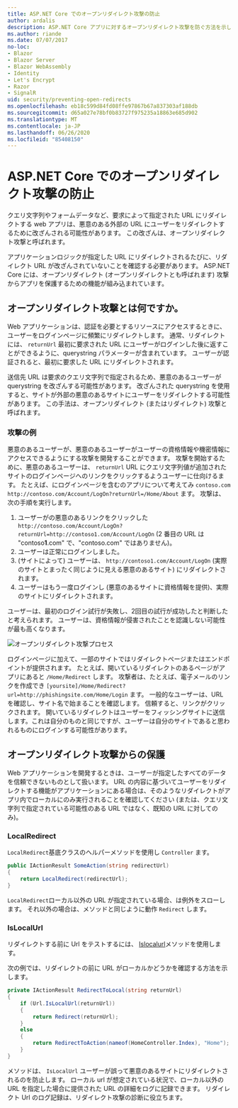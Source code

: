 ```yaml
---
title: ASP.NET Core でのオープンリダイレクト攻撃の防止
author: ardalis
description: ASP.NET Core アプリに対するオープンリダイレクト攻撃を防ぐ方法を示します。
ms.author: riande
ms.date: 07/07/2017
no-loc:
- Blazor
- Blazor Server
- Blazor WebAssembly
- Identity
- Let's Encrypt
- Razor
- SignalR
uid: security/preventing-open-redirects
ms.openlocfilehash: eb18c599d84fd08ffe97867b67a837303af188db
ms.sourcegitcommit: d65a027e78bf0b83727f975235a18863e685d902
ms.translationtype: MT
ms.contentlocale: ja-JP
ms.lasthandoff: 06/26/2020
ms.locfileid: "85408150"
---
```

# <a name="prevent-open-redirect-attacks-in-aspnet-core"></a>ASP.NET Core でのオープンリダイレクト攻撃の防止

クエリ文字列やフォームデータなど、要求によって指定された URL にリダイレクトする web アプリは、悪意のある外部の URL にユーザーをリダイレクトするために改ざんされる可能性があります。 この改ざんは、オープンリダイレクト攻撃と呼ばれます。

アプリケーションロジックが指定した URL にリダイレクトされるたびに、リダイレクト URL が改ざんされていないことを確認する必要があります。 ASP.NET Core には、オープンリダイレクト (オープンリダイレクトとも呼ばれます) 攻撃からアプリを保護するための機能が組み込まれています。

## <a name="what-is-an-open-redirect-attack"></a>オープンリダイレクト攻撃とは何ですか。

Web アプリケーションは、認証を必要とするリソースにアクセスするときに、ユーザーをログインページに頻繁にリダイレクトします。 通常、リダイレクトには、 `returnUrl` 最初に要求された URL にユーザーがログインした後に返すことができるように、querystring パラメーターが含まれています。 ユーザーが認証されると、最初に要求した URL にリダイレクトされます。

送信先 URL は要求のクエリ文字列で指定されるため、悪意のあるユーザーが querystring を改ざんする可能性があります。 改ざんされた querystring を使用すると、サイトが外部の悪意のあるサイトにユーザーをリダイレクトする可能性があります。 この手法は、オープンリダイレクト (またはリダイレクト) 攻撃と呼ばれます。

### <a name="an-example-attack"></a>攻撃の例

悪意のあるユーザーが、悪意のあるユーザーがユーザーの資格情報や機密情報にアクセスできるようにする攻撃を開発することができます。 攻撃を開始するために、悪意のあるユーザーは、 `returnUrl` URL にクエリ文字列値が追加されたサイトのログインページへのリンクをクリックするようユーザーに仕向けるます。 たとえば、にログインページを含むのアプリについて考えてみ `contoso.com` `http://contoso.com/Account/LogOn?returnUrl=/Home/About` ます。 攻撃は、次の手順を実行します。

1. ユーザーがの悪意のあるリンクをクリックした `http://contoso.com/Account/LogOn?returnUrl=http://contoso1.com/Account/LogOn` (2 番目の URL は "contoso**1**.com" で、"contoso.com" ではありません)。
2. ユーザーは正常にログインしました。
3. (サイトによって) ユーザーは、 `http://contoso1.com/Account/LogOn` (実際のサイトとまったく同じように見える悪意のあるサイト) にリダイレクトされます。
4. ユーザーはもう一度ログインし (悪意のあるサイトに資格情報を提供)、実際のサイトにリダイレクトされます。

ユーザーは、最初のログイン試行が失敗し、2回目の試行が成功したと判断したと考えられます。 ユーザーは、資格情報が侵害されたことを認識しない可能性が最も高くなります。

![オープンリダイレクト攻撃プロセス](preventing-open-redirects/_static/open-redirection-attack-process.png)

ログインページに加えて、一部のサイトではリダイレクトページまたはエンドポイントが提供されます。 たとえば、開いているリダイレクトのあるページがアプリにあると `/Home/Redirect` します。 攻撃者は、たとえば、電子メールのリンクを作成でき `[yoursite]/Home/Redirect?url=http://phishingsite.com/Home/Login` ます。 一般的なユーザーは、URL を確認し、サイト名で始まることを確認します。 信頼すると、リンクがクリックされます。 開いているリダイレクトはユーザーをフィッシングサイトに送信します。これは自分のものと同じですが、ユーザーは自分のサイトであると思われるものにログインする可能性があります。

## <a name="protecting-against-open-redirect-attacks"></a>オープンリダイレクト攻撃からの保護

Web アプリケーションを開発するときは、ユーザーが指定したすべてのデータを信頼できないものとして扱います。 URL の内容に基づいてユーザーをリダイレクトする機能がアプリケーションにある場合は、そのようなリダイレクトがアプリ内でローカルにのみ実行されることを確認してください (または、クエリ文字列で指定されている可能性のある URL ではなく、既知の URL に対してのみ)。

### <a name="localredirect"></a>LocalRedirect

`LocalRedirect`基底クラスのヘルパーメソッドを使用し `Controller` ます。

```csharp
public IActionResult SomeAction(string redirectUrl)
{
    return LocalRedirect(redirectUrl);
}
```

`LocalRedirect`ローカル以外の URL が指定されている場合、は例外をスローします。 それ以外の場合は、メソッドと同じように動作 `Redirect` します。

### <a name="islocalurl"></a>IsLocalUrl

リダイレクトする前に Url をテストするには、 [Islocalurl](/dotnet/api/Microsoft.AspNetCore.Mvc.IUrlHelper.islocalurl#Microsoft_AspNetCore_Mvc_IUrlHelper_IsLocalUrl_System_String_)メソッドを使用します。

次の例では、リダイレクトの前に URL がローカルかどうかを確認する方法を示します。

```csharp
private IActionResult RedirectToLocal(string returnUrl)
{
    if (Url.IsLocalUrl(returnUrl))
    {
        return Redirect(returnUrl);
    }
    else
    {
        return RedirectToAction(nameof(HomeController.Index), "Home");
    }
}
```

メソッドは、 `IsLocalUrl` ユーザーが誤って悪意のあるサイトにリダイレクトされるのを防止します。 ローカル url が想定されている状況で、ローカル以外の URL を指定した場合に提供された URL の詳細をログに記録できます。 リダイレクト Url のログ記録は、リダイレクト攻撃の診断に役立ちます。

